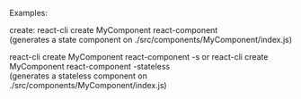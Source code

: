 Examples:

create:
  react-cli create MyComponent react-component  
  (generates a state component on ./src/components/MyComponent/index.js)

  react-cli create MyComponent react-component -s or react-cli create MyComponent react-component -stateless   
  (generates a stateless component on ./src/components/MyComponent/index.js)
